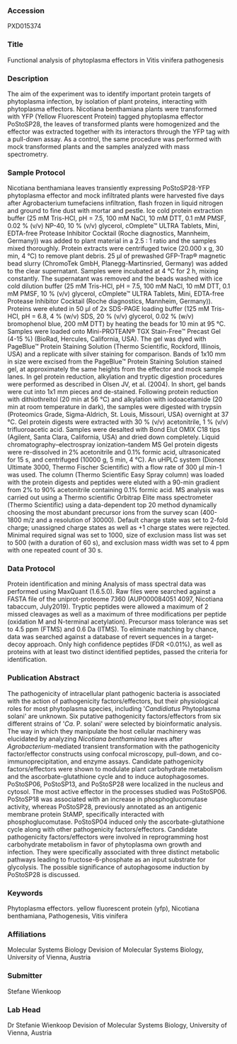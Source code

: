 ### Accession
PXD015374

### Title
Functional analysis of phytoplasma effectors in Vitis vinifera pathogenesis

### Description
The aim of the experiment was to identify important protein targets of phytoplasma infection, by isolation of plant proteins, interacting with phytoplasma effectors. Nicotiana benthamiana plants were transformed with YFP (Yellow Fluorescent Protein) tagged phytoplasma effector PoStoSP28, the leaves of transformed plants were homogenized and the effector was extracted together with its interactors through the YFP tag with a pull-down assay. As a control, the same procedure was performed with mock transformed plants and the samples analyzed with mass spectrometry.

### Sample Protocol
Nicotiana benthamiana leaves transiently expressing PoStoSP28-YFP phytoplasma effector and mock infiltrated plants were harvested five days after Agrobacterium tumefaciens infiltration, flash frozen in liquid nitrogen and ground to fine dust with mortar and pestle. Ice cold protein extraction buffer (25 mM Tris-HCl, pH = 7.5, 100 mM NaCl, 10 mM DTT, 0.1 mM PMSF, 0.02 % (v/v) NP-40, 10 % (v/v) glycerol, cOmplete™ ULTRA Tablets, Mini, EDTA-free Protease Inhibitor Cocktail (Roche diagnostics, Mannheim, Germany)) was added to plant material in a 2.5 : 1 ratio and the samples mixed thoroughly. Protein extracts were centrifuged twice (20.000 x g, 30 min, 4 °C) to remove plant debris. 25 µl of prewashed GFP-Trap® magnetic bead slurry (ChromoTek GmbH, Planegg-Martinsried, Germany) was added to the clear supernatant. Samples were incubated at 4 °C for 2 h, mixing constantly. The supernatant was removed and the beads washed with ice cold dilution buffer (25 mM Tris-HCl, pH = 7.5, 100 mM NaCl, 10 mM DTT, 0.1 mM PMSF, 10 % (v/v) glycerol, cOmplete™ ULTRA Tablets, Mini, EDTA-free Protease Inhibitor Cocktail (Roche diagnostics, Mannheim, Germany)). Proteins were eluted in 50 µl of 2x SDS-PAGE loading buffer (125 mM Tris-HCl, pH = 6.8, 4 % (w/v) SDS, 20 % (v/v) glycerol, 0.02 % (w/v) bromophenol blue, 200 mM DTT) by heating the beads for 10 min at 95 °C. Samples were loaded onto Mini-PROTEAN® TGX Stain-Free™ Precast Gel (4-15 %) (BioRad, Hercules, California, USA). The gel was dyed with PageBlue™ Protein Staining Solution (Thermo Scientific, Rockford, Illinois, USA) and a replicate with silver staining for comparison. Bands of 1x10 mm in size were excised from the PageBlue™ Protein Staining Solution stained gel, at approximately the same heights from the effector and mock sample lanes. In gel protein reduction, alkylation and tryptic digestion procedures were performed as described in Olsen JV, et al. (2004). In short, gel bands were cut into 1x1 mm pieces and de-stained. Following protein reduction with dithiothreitol (20 min at 56 °C) and alkylation with iodoacetamide (20 min at room temperature in dark), the samples were digested with trypsin (Proteomics Grade, Sigma-Aldrich, St. Louis, Missouri, USA) overnight at 37 °C. Gel protein digests were extracted with 30 % (v/v) acetonitrile, 1 % (v/v) trifluoroacetic acid. Samples were desalted with Bond Elut OMIX C18 tips (Agilent, Santa Clara, California, USA) and dried down completely. Liquid chromatography–electrospray ionization–tandem MS  Gel protein digests were re-dissolved in 2% acetonitrile and 0.1% formic acid, ultrasonicated for 15 s, and centrifuged (10000 g, 5 min, 4 °C). An uHPLC system (Dionex Ultimate 3000, Thermo Fischer Scientific) with a flow rate of 300 μl min-1 was used. The column (Thermo Scientific Easy Spray column) was loaded with the protein digests and peptides were eluted with a 90-min gradient from 2% to 90% acetonitrile containing 0.1% formic acid. MS analysis was carried out using a Thermo scientific Orbitrap Elite mass spectrometer (Thermo Scientific) using a data-dependent top 20 method dynamically choosing the most abundant precursor ions from the survey scan (400-1800 m/z and a resolution of 30000). Default charge state was set to 2-fold charge; unassigned charge states as well as +1 charge states were rejected. Minimal required signal was set to 1000, size of exclusion mass list was set to 500 (with a duration of 60 s), and exclusion mass width was set to 4 ppm with one repeated count of 30 s.

### Data Protocol
Protein identification and mining  Analysis of mass spectral data was performed using MaxQuant (1.6.5.0). Raw files were searched against a FASTA file of the uniprot-proteome 7360 (AUP000084051 4097, Nicotiana tabaccum, July2019). Tryptic peptides were allowed a maximum of 2 missed cleavages as well as a maximum of three modifications per peptide (oxidation M and N-terminal acetylation). Precursor mass tolerance was set to 4.5 ppm (FTMS) and 0.6 Da (ITMS). To eliminate matching by chance, data was searched against a database of revert sequences in a target-decoy approach. Only high confidence peptides (FDR <0.01%), as well as proteins with at least two distinct identified peptides, passed the criteria for identification.

### Publication Abstract
The pathogenicity of intracellular plant pathogenic bacteria is associated with the action of pathogenicity factors/effectors, but their physiological roles for most phytoplasma species, including '<i>Candidiatus</i> Phytoplasma solani' are unknown. Six putative pathogenicity factors/effectors from six different strains of '<i>Ca</i>. P. solani' were selected by bioinformatic analysis. The way in which they manipulate the host cellular machinery was elucidated by analyzing <i>Nicotiana benthamiana</i> leaves after <i>Agrobacterium</i>-mediated transient transformation with the pathogenicity factor/effector constructs using confocal microscopy, pull-down, and co-immunoprecipitation, and enzyme assays. Candidate pathogenicity factors/effectors were shown to modulate plant carbohydrate metabolism and the ascorbate-glutathione cycle and to induce autophagosomes. PoStoSP06, PoStoSP13, and PoStoSP28 were localized in the nucleus and cytosol. The most active effector in the processes studied was PoStoSP06. PoStoSP18 was associated with an increase in phosphoglucomutase activity, whereas PoStoSP28, previously annotated as an antigenic membrane protein StAMP, specifically interacted with phosphoglucomutase. PoStoSP04 induced only the ascorbate-glutathione cycle along with other pathogenicity factors/effectors. Candidate pathogenicity factors/effectors were involved in reprogramming host carbohydrate metabolism in favor of phytoplasma own growth and infection. They were specifically associated with three distinct metabolic pathways leading to fructose-6-phosphate as an input substrate for glycolysis. The possible significance of autophagosome induction by PoStoSP28 is discussed.

### Keywords
Phytoplasma effectors. yellow fluorescent protein (yfp), Nicotiana benthamiana, Pathogenesis, Vitis vinifera

### Affiliations
Molecular Systems Biology
Devision of Molecular Systems Biology, University of Vienna, Austria

### Submitter
Stefane Wienkoop

### Lab Head
Dr Stefanie Wienkoop
Devision of Molecular Systems Biology, University of Vienna, Austria


